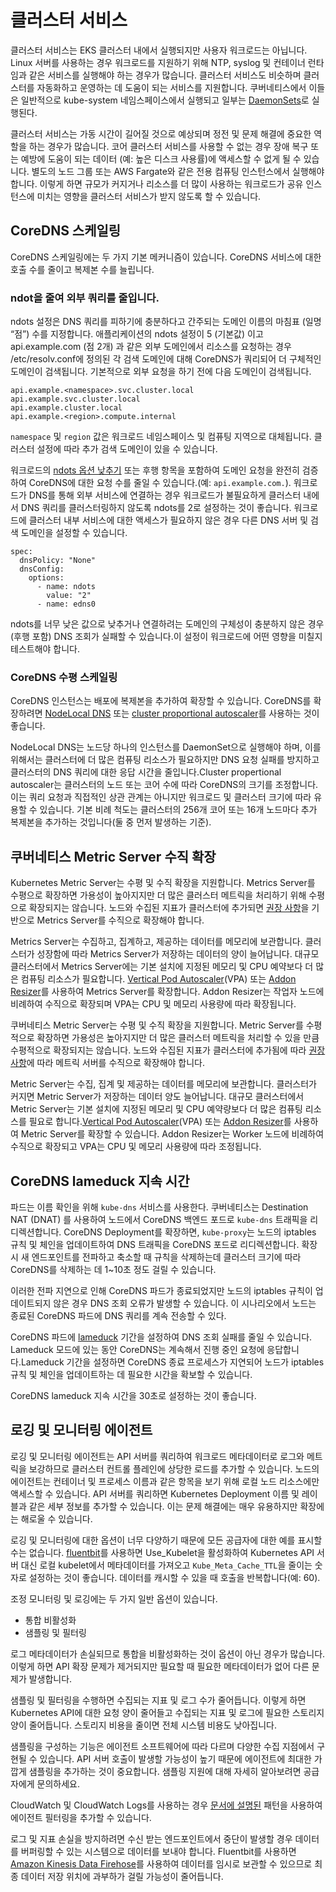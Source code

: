 # 클러스터 서비스

클러스터 서비스는 EKS 클러스터 내에서 실행되지만 사용자 워크로드는 아닙니다. Linux 서버를 사용하는 경우 워크로드를 지원하기 위해 NTP, syslog 및 컨테이너 런타임과 같은 서비스를 실행해야 하는 경우가 많습니다. 클러스터 서비스도 비슷하며 클러스터를 자동화하고 운영하는 데 도움이 되는 서비스를 지원합니다. 쿠버네티스에서 이들은 일반적으로 kube-system 네임스페이스에서 실행되고 일부는 [DaemonSets](https://kubernetes.io/docs/concepts/workloads/controllers/daemonset/)로 실행된다.

클러스터 서비스는 가동 시간이 길어질 것으로 예상되며 정전 및 문제 해결에 중요한 역할을 하는 경우가 많습니다. 코어 클러스터 서비스를 사용할 수 없는 경우 장애 복구 또는 예방에 도움이 되는 데이터 (예: 높은 디스크 사용률)에 액세스할 수 없게 될 수 있습니다. 별도의 노드 그룹 또는 AWS Fargate와 같은 전용 컴퓨팅 인스턴스에서 실행해야 합니다. 이렇게 하면 규모가 커지거나 리소스를 더 많이 사용하는 워크로드가 공유 인스턴스에 미치는 영향을 클러스터 서비스가 받지 않도록 할 수 있습니다.

## CoreDNS 스케일링

CoreDNS 스케일링에는 두 가지 기본 메커니즘이 있습니다. CoreDNS 서비스에 대한 호출 수를 줄이고 복제본 수를 늘립니다.

### ndot을 줄여 외부 쿼리를 줄입니다.

ndots 설정은 DNS 쿼리를 피하기에 충분하다고 간주되는 도메인 이름의 마침표 (일명 “점”) 수를 지정합니다. 애플리케이션의 ndots 설정이 5 (기본값) 이고 api.example.com (점 2개) 과 같은 외부 도메인에서 리소스를 요청하는 경우 /etc/resolv.conf에 정의된 각 검색 도메인에 대해 CoreDNS가 쿼리되어 더 구체적인 도메인이 검색됩니다. 기본적으로 외부 요청을 하기 전에 다음 도메인이 검색됩니다.

```
api.example.<namespace>.svc.cluster.local
api.example.svc.cluster.local
api.example.cluster.local
api.example.<region>.compute.internal
```

`namespace` 및 `region` 값은 워크로드 네임스페이스 및 컴퓨팅 지역으로 대체됩니다. 클러스터 설정에 따라 추가 검색 도메인이 있을 수 있습니다.

워크로드의 [ndots 옵션 낮추기](https://kubernetes.io/docs/concepts/services-networking/dns-pod-service/#pod-dns-config) 또는 후행 항목을 포함하여 도메인 요청을 완전히 검증하여 CoreDNS에 대한 요청 수를 줄일 수 있습니다.(예: `api.example.com.`). 워크로드가 DNS를 통해 외부 서비스에 연결하는 경우 워크로드가 불필요하게 클러스터 내에서 DNS 쿼리를 클러스터링하지 않도록 ndots를 2로 설정하는 것이 좋습니다. 워크로드에 클러스터 내부 서비스에 대한 액세스가 필요하지 않은 경우 다른 DNS 서버 및 검색 도메인을 설정할 수 있습니다.

```
spec:
  dnsPolicy: "None"
  dnsConfig:
    options:
      - name: ndots
        value: "2"
      - name: edns0
```

ndots를 너무 낮은 값으로 낮추거나 연결하려는 도메인의 구체성이 충분하지 않은 경우 (후행 포함) DNS 조회가 실패할 수 있습니다.이 설정이 워크로드에 어떤 영향을 미칠지 테스트해야 합니다.

### CoreDNS 수평 스케일링

CoreDNS 인스턴스는 배포에 복제본을 추가하여 확장할 수 있습니다. CoreDNS를 확장하려면 [NodeLocal DNS](https://kubernetes.io/docs/tasks/administer-cluster/nodelocaldns/) 또는 [cluster proportional autoscaler](https://github.com/kubernetes-sigs/cluster-proportional-autoscaler)를 사용하는 것이 좋습니다.

NodeLocal DNS는 노드당 하나의 인스턴스를 DaemonSet으로 실행해야 하며, 이를 위해서는 클러스터에 더 많은 컴퓨팅 리소스가 필요하지만 DNS 요청 실패를 방지하고 클러스터의 DNS 쿼리에 대한 응답 시간을 줄입니다.Cluster propertional autoscaler는 클러스터의 노드 또는 코어 수에 따라 CoreDNS의 크기를 조정합니다. 이는 쿼리 요청과 직접적인 상관 관계는 아니지만 워크로드 및 클러스터 크기에 따라 유용할 수 있습니다. 기본 비례 척도는 클러스터의 256개 코어 또는 16개 노드마다 추가 복제본을 추가하는 것입니다(둘 중 먼저 발생하는 기준).

## 쿠버네티스 Metric Server 수직 확장

Kubernetes Metric Server는 수평 및 수직 확장을 지원합니다. Metrics Server를 수평으로 확장하면 가용성이 높아지지만 더 많은 클러스터 메트릭을 처리하기 위해 수평으로 확장되지는 않습니다. 노드와 수집된 지표가 클러스터에 추가되면 [권장 사항](https://kubernetes-sigs.github.io/metrics-server/#scaling)을 기반으로 Metrics Server를 수직으로 확장해야 합니다.

Metrics Server는 수집하고, 집계하고, 제공하는 데이터를 메모리에 보관합니다. 클러스터가 성장함에 따라 Metrics Server가 저장하는 데이터의 양이 늘어납니다. 대규모 클러스터에서 Metrics Server에는 기본 설치에 지정된 메모리 및 CPU 예약보다 더 많은 컴퓨팅 리소스가 필요합니다. [Vertical Pod Autoscaler](https://github.com/kubernetes/autoscaler/tree/master/vertical-pod-autoscaler)(VPA) 또는 [Addon Resizer](https://github.com/kubernetes/autoscaler/tree/master/addon-resizer)를 사용하여 Metrics Server를 확장합니다. Addon Resizer는 작업자 노드에 비례하여 수직으로 확장되며 VPA는 CPU 및 메모리 사용량에 따라 확장됩니다.

쿠버네티스 Metric Server는 수평 및 수직 확장을 지원합니다. Metric Server를 수평적으로 확장하면 가용성은 높아지지만 더 많은 클러스터 메트릭을 처리할 수 있을 만큼 수평적으로 확장되지는 않습니다. 노드와 수집된 지표가 클러스터에 추가됨에 따라 [권장 사항](https://kubernetes-sigs.github.io/metrics-server/#scaling)에 따라 메트릭 서버를 수직으로 확장해야 합니다.

Metric Server는 수집, 집계 및 제공하는 데이터를 메모리에 보관합니다. 클러스터가 커지면 Metric Server가 저장하는 데이터 양도 늘어납니다. 대규모 클러스터에서 Metric Server는 기본 설치에 지정된 메모리 및 CPU 예약량보다 더 많은 컴퓨팅 리소스를 필요로 합니다.[Vertical Pod Autoscaler](https://github.com/kubernetes/autoscaler/tree/master/vertical-pod-autoscaler)(VPA) 또는 [Addon Resizer](https://github.com/kubernetes/autoscaler/tree/master/addon-resizer)를 사용하여 Metric Server를 확장할 수 있습니다. Addon Resizer는 Worker 노드에 비례하여 수직으로 확장되고 VPA는 CPU 및 메모리 사용량에 따라 조정됩니다.

## CoreDNS lameduck 지속 시간

파드는 이름 확인을 위해 `kube-dns` 서비스를 사용한다. 쿠버네티스는 Destination NAT (DNAT) 를 사용하여 노드에서 CoreDNS 백엔드 포드로 `kube-dns` 트래픽을 리디렉션합니다. CoreDNS Deployment를 확장하면, `kube-proxy`는 노드의 iptables 규칙 및 체인을 업데이트하여 DNS 트래픽을 CoreDNS 포드로 리디렉션합니다. 확장 시 새 엔드포인트를 전파하고 축소할 때 규칙을 삭제하는데 클러스터 크기에 따라 CoreDNS를 삭제하는 데 1~10초 정도 걸릴 수 있습니다. 

이러한 전파 지연으로 인해 CoreDNS 파드가 종료되었지만 노드의 iptables 규칙이 업데이트되지 않은 경우 DNS 조회 오류가 발생할 수 있습니다. 이 시나리오에서 노드는 종료된 CoreDNS 파드에 DNS 쿼리를 계속 전송할 수 있다.

CoreDNS 파드에 [lameduck](https://coredns.io/plugins/health/) 기간을 설정하여 DNS 조회 실패를 줄일 수 있습니다. Lameduck 모드에 있는 동안 CoreDNS는 계속해서 진행 중인 요청에 응답합니다.Lameduck 기간을 설정하면 CoreDNS 종료 프로세스가 지연되어 노드가 iptables 규칙 및 체인을 업데이트하는 데 필요한 시간을 확보할 수 있습니다. 

CoreDNS lameduck 지속 시간을 30초로 설정하는 것이 좋습니다. 

## 로깅 및 모니터링 에이전트

로깅 및 모니터링 에이전트는 API 서버를 쿼리하여 워크로드 메타데이터로 로그와 메트릭을 보강하므로 클러스터 컨트롤 플레인에 상당한 로드를 추가할 수 있습니다. 노드의 에이전트는 컨테이너 및 프로세스 이름과 같은 항목을 보기 위해 로컬 노드 리소스에만 액세스할 수 있습니다. API 서버를 쿼리하면 Kubernetes Deployment 이름 및 레이블과 같은 세부 정보를 추가할 수 있습니다. 이는 문제 해결에는 매우 유용하지만 확장에는 해로울 수 있습니다.

로깅 및 모니터링에 대한 옵션이 너무 다양하기 때문에 모든 공급자에 대한 예를 표시할 수는 없습니다. [fluentbit](https://docs.fluentbit.io/manual/pipeline/filters/kubernetes)를 사용하면 Use_Kubelet을 활성화하여 Kubernetes API 서버 대신 로컬 kubelet에서 메타데이터를 가져오고 `Kube_Meta_Cache_TTL`을 줄이는 숫자로 설정하는 것이 좋습니다. 데이터를 캐시할 수 있을 때 호출을 반복합니다(예: 60).

조정 모니터링 및 로깅에는 두 가지 일반 옵션이 있습니다.

* 통합 비활성화
* 샘플링 및 필터링

로그 메타데이터가 손실되므로 통합을 비활성화하는 것이 옵션이 아닌 경우가 많습니다. 이렇게 하면 API 확장 문제가 제거되지만 필요할 때 필요한 메타데이터가 없어 다른 문제가 발생합니다.

샘플링 및 필터링을 수행하면 수집되는 지표 및 로그 수가 줄어듭니다. 이렇게 하면 Kubernetes API에 대한 요청 양이 줄어들고 수집되는 지표 및 로그에 필요한 스토리지 양이 줄어듭니다. 스토리지 비용을 줄이면 전체 시스템 비용도 낮아집니다.

샘플링을 구성하는 기능은 에이전트 소프트웨어에 따라 다르며 다양한 수집 지점에서 구현될 수 있습니다. API 서버 호출이 발생할 가능성이 높기 때문에 에이전트에 최대한 가깝게 샘플링을 추가하는 것이 중요합니다. 샘플링 지원에 대해 자세히 알아보려면 공급자에게 문의하세요.

CloudWatch 및 CloudWatch Logs를 사용하는 경우 [문서에 설명된](https://docs.aws.amazon.com/AmazonCloudWatch/latest/logs/FilterAndPatternSyntax.html) 패턴을 사용하여 에이전트 필터링을 추가할 수 있습니다.

로그 및 지표 손실을 방지하려면 수신 받는 엔드포인트에서 중단이 발생할 경우 데이터를 버퍼링할 수 있는 시스템으로 데이터를 보내야 합니다. Fluentbit를 사용하면 [Amazon Kinesis Data Firehose](https://docs.fluentbit.io/manual/pipeline/outputs/firehose)를 사용하여 데이터를 임시로 보관할 수 있으므로 최종 데이터 저장 위치에 과부하가 걸릴 가능성이 줄어듭니다.
